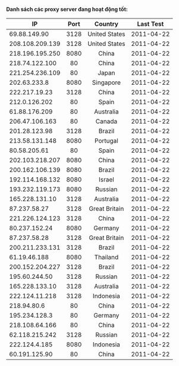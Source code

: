 **Danh sách các proxy server đang hoạt động tốt:**

| **IP**          | **Port** |  **Country**  | **Last Test** |
|-----------------|:--------:|:-------------:|:-------------:|
| 69.88.149.90    |   3128   | United States |  2011-04-22   |
| 208.108.209.139 |   3128   | United States |  2011-04-22   |
| 218.196.195.250 |   8080   |     China     |  2011-04-22   |
| 218.74.122.100  |    80    |     China     |  2011-04-22   |
| 221.254.236.109 |    80    |     Japan     |  2011-04-22   |
| 202.63.233.8    |   8080   |   Singapore   |  2011-04-22   |
| 222.217.19.23   |   3128   |     China     |  2011-04-22   |
| 212.0.126.202   |    80    |     Spain     |  2011-04-22   |
| 61.88.176.209   |    80    |   Australia   |  2011-04-22   |
| 206.47.106.163  |    80    |    Canada     |  2011-04-22   |
| 201.28.123.98   |   3128   |    Brazil     |  2011-04-22   |
| 213.58.131.148  |   8080   |   Portugal    |  2011-04-22   |
| 80.58.205.61    |    80    |     Spain     |  2011-04-22   |
| 202.103.218.207 |   8080   |     China     |  2011-04-22   |
| 200.162.106.139 |   8080   |    Brazil     |  2011-04-22   |
| 192.114.168.132 |   8080   |    Israel     |  2011-04-22   |
| 193.232.119.173 |   8080   |    Russian    |  2011-04-22   |
| 165.228.131.10  |   3128   |   Australia   |  2011-04-22   |
| 87.237.58.27    |   3128   | Great Britain |  2011-04-22   |
| 221.226.124.123 |   3128   |     China     |  2011-04-22   |
| 80.237.152.24   |   8080   |    Germany    |  2011-04-22   |
| 87.237.58.28    |   3128   | Great Britain |  2011-04-22   |
| 200.211.233.131 |   3128   |    Brazil     |  2011-04-22   |
| 61.19.46.188    |   8080   |   Thailand    |  2011-04-22   |
| 200.152.204.227 |   3128   |    Brazil     |  2011-04-22   |
| 195.60.244.50   |   3128   |    Russian    |  2011-04-22   |
| 165.228.133.10  |   3128   |   Australia   |  2011-04-22   |
| 222.124.11.218  |   3128   |   Indonesia   |  2011-04-22   |
| 218.94.80.6     |    80    |     China     |  2011-04-22   |
| 195.234.128.3   |    80    |    Germany    |  2011-04-22   |
| 218.108.64.166  |    80    |     China     |  2011-04-22   |
| 62.118.215.242  |   3128   |    Russian    |  2011-04-22   |
| 222.124.4.185   |   8080   |   Indonesia   |  2011-04-22   |
| 60.191.125.90   |    80    |     China     |  2011-04-22   |